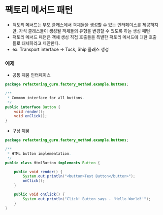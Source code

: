 # 팩토리 메서드 패턴
- 팩토리 메서드는 부모 클래스에서 객체들을 생성할 수 있는 인터페이스를 제공하지만, 자식 클래스들이 생성될 객체들의 유형을 변경할 수 있도록 하는 생성 패턴
- 팩토리 메서드 패턴은 객체 생성 직접 호출들을 특별한 팩토리 메서드에 대한 호출들로 대체하라고 제안한다.
- ex. Transport interface -> Tuck, Ship 클래스 생성

### 예제
- 공통 제품 인터페이스 
```java
package refactoring_guru.factory_method.example.buttons;

/**
 * Common interface for all buttons.
 */
public interface Button {
    void render();
    void onClick();
}
```

- 구상 제품 
```java
package refactoring_guru.factory_method.example.buttons;

/**
 * HTML button implementation.
 */
public class HtmlButton implements Button {

    public void render() {
        System.out.println("<button>Test Button</button>");
        onClick();
    }

    public void onClick() {
        System.out.println("Click! Button says - 'Hello World!'");
    }
}
```